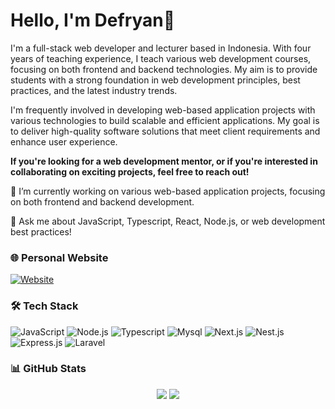<h1 align="left">Hello, I'm Defryan👋</h1>

<p>
  I'm a full-stack web developer and lecturer based in Indonesia.  With four years of teaching experience, I teach various web development courses, focusing on both frontend and backend technologies. My aim is to provide students with a strong foundation in web development principles, best practices, and the latest industry trends.
  
  I'm frequently involved in developing web-based application projects with various technologies to build scalable and efficient applications. My goal is to deliver high-quality software solutions that meet client requirements and enhance user experience. 

  <b>If you're looking for a web development mentor, or if you're interested in collaborating on exciting projects, feel free to reach out!</b>
</p>

🔭 I’m currently working on various web-based application projects, focusing on both frontend and backend development.

💬 Ask me about JavaScript, Typescript, React, Node.js, or web development best practices!

### 🌐 Personal Website
[![Website](https://img.shields.io/badge/Visit%20My%20Website-F2F2F2?style=for-the-badge&logo=google-chrome)](https://mdefryan.vercel.app)

### 🛠️ Tech Stack
![JavaScript](https://img.shields.io/badge/Javascript-yellow?style=for-the-badge&logo=javascript&logoColor=black)
![Node.js](https://img.shields.io/badge/NodeJs-black?style=for-the-badge&logo=node.js&logoColor=green)
![Typescript](https://img.shields.io/badge/TypeScript-3178C6?style=for-the-badge&logo=typescript&logoColor=white)
![Mysql](https://img.shields.io/badge/Mysql-green?style=for-the-badge&logo=mysql&logoColor=white)
![Next.js](https://img.shields.io/badge/Next.js-black?style=for-the-badge&logo=next.js&logoColor=white)
![Nest.js](https://img.shields.io/badge/Nest.js-red?style=for-the-badge&logo=nestjs&logoColor=white)
![Express.js](https://img.shields.io/badge/Express.js-green?style=for-the-badge&logo=express&logoColor=white)
![Laravel](https://img.shields.io/badge/Laravel-red?style=for-the-badge&logo=laravel&logoColor=white)

### 📊 GitHub Stats
<p align="center">
  <img src="https://github-readme-stats.vercel.app/api?username=masdefry&show_icons=true&theme=tokyonight" />
  <img src="https://github-readme-stats.vercel.app/api/top-langs/?username=masdefry&layout=compact&theme=tokyonight" />
</p>
